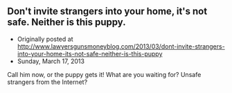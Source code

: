 ## Don't invite strangers into your home, it's not safe. Neither is this puppy.

 * Originally posted at http://www.lawyersgunsmoneyblog.com/2013/03/dont-invite-strangers-into-your-home-its-not-safe-neither-is-this-puppy
 * Sunday, March 17, 2013

Call him now, or the puppy gets it! What are you waiting for? Unsafe strangers from the Internet?